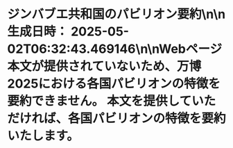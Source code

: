 # ジンバブエ共和国のパビリオン要約\n\n**生成日時：** 2025-05-02T06:32:43.469146\n\nWebページ本文が提供されていないため、万博2025における各国パビリオンの特徴を要約できません。  本文を提供していただければ、各国パビリオンの特徴を要約いたします。